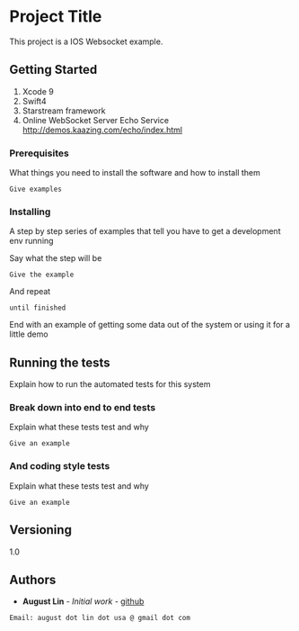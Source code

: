 # Project Title

This project is a IOS Websocket example.

## Getting Started

1. Xcode 9
2. Swift4
3. Starstream framework
4. Online WebSocket Server Echo Service
   http://demos.kaazing.com/echo/index.html

### Prerequisites

What things you need to install the software and how to install them

```
Give examples
```

### Installing

A step by step series of examples that tell you have to get a development env running

Say what the step will be

```
Give the example
```

And repeat

```
until finished
```

End with an example of getting some data out of the system or using it for a little demo

## Running the tests

Explain how to run the automated tests for this system

### Break down into end to end tests

Explain what these tests test and why

```
Give an example
```

### And coding style tests

Explain what these tests test and why

```
Give an example
```

## Versioning

1.0

## Authors

* **August Lin** - *Initial work* - [github](https://github.com/AugustAtSeattle/)
```
Email: august dot lin dot usa @ gmail dot com


